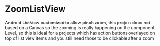 # ZoomListView
Android ListView customized to allow pinch zoom,  this project does not based on a Canvas so the zooming is really happening on the component Level, so this is ideal for a projects which has action buttons overlayed on top of list view items and you still need those to be clickable after a zoom
